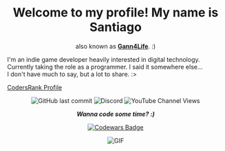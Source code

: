 [//]: # "This is supposed to be a markdown comment, hello! OwO/"
 
<div align="center">

# Welcome to my profile! My name is Santiago
also known as <b>[Gann4Life](https://gann4life.itch.io)</b>. :)
  
</div>

I'm an indie game developer heavily interested in digital technology.<br> 
Currently taking the role as a programmer.
I said it somewhere else... <br>
I don't have much to say, but a lot to share. :>

[CodersRank Profile](https://profile.codersrank.io/user/gann4life/)

<div align="center">

![GitHub last commit](https://img.shields.io/github/last-commit/gann4life/gann4life?label=Last%20Ediit&style=for-the-badge)
![Discord](https://img.shields.io/discord/521772451504455680?color=lightgrey&label=Discord%20Server&style=for-the-badge)
![YouTube Channel Views](https://img.shields.io/youtube/channel/views/UCVv_eTgcWq3QNxWY_HFWBOw?label=YouTube%20Views&style=for-the-badge)    

</div>
    
<div align="center">    

***Wanna code some time? :)***

[![Codewars Badge](https://www.codewars.com/users/Gann4Life/badges/large)](https://www.codewars.com/users/Gann4Life)

![GIF](https://media.giphy.com/media/gjrYDwbjnK8x36xZIO/giphy.gif)
  
</div>
